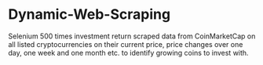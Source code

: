 # Dynamic-Web-Scraping
Selenium
500 times investment return 
scraped data from CoinMarketCap on all listed cryptocurrencies on their current price, price changes over one day, one week and one month etc. to identify growing coins to invest with.
